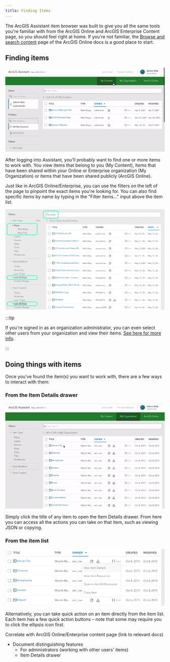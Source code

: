 ```yaml
---
title: Finding Items
---
```


<!-- :::warning Needs media!
This page is ready for screenshots and/or gifs.
::: -->

<!-- :::note Intent of this page

**🏛️ This is a foundational topic.**

This topic should advise users on:

1. Using the Item Browser
2. Using the Item Details drawer

::: -->

The ArcGIS Assistant item browser was built to give you all the same tools you're familiar with from the ArcGIS Online and ArcGIS Enterprise Content page, so you should feel right at home. If you're not familiar, the [Browse and search content](https://doc.arcgis.com/en/arcgis-online/reference/search.htm) page of the ArcGIS Online docs is a good place to start.

## Finding items

![My Content, My Organization, ArcGIS Online tabs](./assets/content-tabs.gif)

After logging into Assistant, you'll probably want to find one or more items to work with. You view items that belong to you (My Content), items that have been shared within your Online or Enterprise organization (My Organization) or items that have been shared publicly (ArcGIS Online).

Just like in ArcGIS Online/Enterprise, you can use the filters on the left of the page to pinpoint the exact items you're looking for. You can also find specific items by name by typing in the "Filter items..." input above the item list.

![Different filters](./assets/filters-01.png)

:::tip

If you're signed in as an organization administrator, you can even select other users from your organization and view their items. [See here for more info](admin-privileges).

:::

## Doing things with items

Once you've found the item(s) you want to work with, there are a few ways to interact with them:

### From the Item Details drawer

![Item list action buttons](./assets/item-drawer.gif)

Simply click the title of any item to open the Item Details drawer. From here you can access all the actions you can take on that item, such as viewing JSON or copying.

### From the item list

![Item list action buttons](./assets/row-options.gif)

Alternatively, you can take quick action on an item directly from the item list. Each item has a few quick action buttons – note that some may require you to click the ellipsis icon first.

Correlate with ArcGIS Online/Enterprise content page (link to relevant docs)

- Document distinguishing features
  - For administrators (working with other users' items)
  - Item Details drawer
